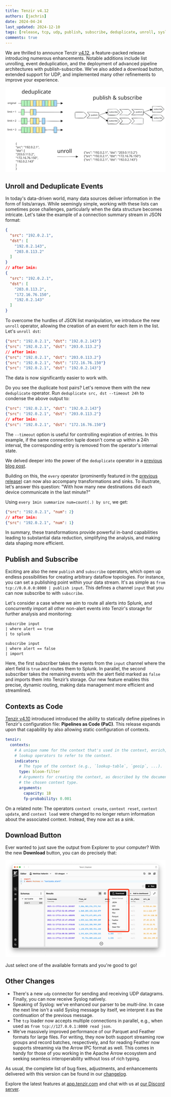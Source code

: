 ```yaml
---
title: Tenzir v4.12
authors: [jachris]
date: 2024-04-24
last_updated: 2024-12-10
tags: [release, tcp, udp, publish, subscribe, deduplicate, unroll, syslog, every]
comments: true
---
```


We are thrilled to announce Tenzir
[v4.12](https://github.com/tenzir/tenzir/releases/tag/v4.12.1), a feature-packed
release introducing numerous enhancements. Notable additions include list
unrolling, event deduplication, and the deployment of advanced pipeline
architectures with publish-subscribe. We've also added a download button,
extended support for UDP, and implemented many other refinements to improve your
experience.

![Tenzir v4.12](tenzir-v4.12.excalidraw.svg)

<!-- truncate -->

## Unroll and Deduplicate Events

In today's data-driven world, many data sources deliver information in the form
of lists/arrays. While seemingly simple, working with these lists can sometimes
pose challenges, particularly when the data structure becomes intricate. Let's
take the example of a connection summary stream in JSON format:

```json
{
  "src": "192.0.2.1",
  "dst": [
    "192.0.2.143",
    "203.0.113.2"
  ]
}
// after 1min:
{
  "src": "192.0.2.1",
  "dst": [
    "203.0.113.2",
    "172.16.76.150",
    "192.0.2.143"
  ]
}
```

To overcome the hurdles of JSON list manipulation, we introduce the new
`unroll` operator, allowing the creation of an event for each item in the list.
Let's `unroll dst`:

```json
{"src": "192.0.2.1", "dst": "192.0.2.143"}
{"src": "192.0.2.1", "dst": "203.0.113.2"}
// after 1min:
{"src": "192.0.2.1", "dst": "203.0.113.2"}
{"src": "192.0.2.1", "dst": "172.16.76.150"}
{"src": "192.0.2.1", "dst": "192.0.2.143"}
```

The data is now significantly easier to work with.

Do you see the duplicate host pairs? Let's remove them with the new
`deduplicate` operator. Run `deduplicate src, dst --timeout 24h` to condense the
above output to:

```json
{"src": "192.0.2.1", "dst": "192.0.2.143"}
{"src": "192.0.2.1", "dst": "203.0.113.2"}
// after 1min:
{"src": "192.0.2.1", "dst": "172.16.76.150"}
```

The `--timeout` option is useful for controlling expiration of entries. In this
example, if the same connection tuple doesn't come up within a 24h interval, the
corresponding entry is removed from the operator's internal state.

We delved deeper into the power of the `deduplicate` operator in a [previous
blog post](/archive/reduce-cost-and-noise-with-deduplication).

Building on this, the `every` operator (prominently featured in the [previous
release](tenzir-v4.11#execute-sources-on-a-schedule)) can now also accompany
transformations and sinks. To illustrate, let's answer this question: "With how
many new destinations did each device communicate in the last minute?"

Using `every 1min summarize num=count(.) by src`, we get:

```json
{"src": "192.0.2.1", "num": 2}
// after 1min:
{"src": "192.0.2.1", "num": 1}
```

In summary, these transformations provide powerful in-band capabilities leading
to substantial data reduction, simplifying the analysis, and making data shaping
more efficient.

## Publish and Subscribe

Exciting are also the new `publish` and `subscribe` operators, which open up
endless possibilities for creating arbitrary dataflow topologies. For instance,
you can set a publishing point within your data stream. It's as simple as `from
tcp://0.0.0.0:8000 | publish input`. This defines a channel `input` that you can
now subscribe to with `subscribe`.

Let's consider a case where we aim to route all alerts into Splunk, and
concurrently import all other non-alert events into Tenzir's storage for further
analysis and monitoring:

``` title="1st subscriber"
subscribe input
| where alert == true
| to splunk
```

``` title="2nd subscriber"
subscribe input
| where alert == false
| import
```

Here, the first subscriber takes the events from the `input` channel where the
alert field is `true` and routes them to Splunk. In parallel, the second
subscriber takes the remaining events with the alert field marked as `false` and
imports them into Tenzir’s storage. Our new feature enables this precise,
dynamic routing, making data management more efficient and streamlined.

## Contexts as Code

[Tenzir v4.10](tenzir-v4.10) introduced introduced the ability to statically
define pipelines in Tenzir's configuration file: **Pipelines as Code (PaC)**.
This release expands upon that capability by also allowing static configuration
of contexts.

```yaml title="tenzir.yaml"
tenzir:
  contexts:
    # A unique name for the context that's used in the context, enrich, and
    # lookup operators to refer to the context.
    indicators:
      # The type of the context (e.g., `lookup-table`, `geoip`, ...).
      type: bloom-filter
      # Arguments for creating the context, as described by the documentation of
      # the chosen context type.
      arguments:
        capacity: 1B
        fp-probability: 0.001
```

On a related note: The operators `context create`, `context reset`,
`context update`, and `context load` were changed to no longer return
information about the associated context. Instead, they now act as a sink.

## Download Button

Ever wanted to just save the output from Explorer to your computer? With the new
**Download** button, you can do precisely that:

![Download Button](download-button.png)

Just select one of the available formats and you're good to go!

## Other Changes

- There's a new `udp` connector for sending and receiving UDP datagrams.
  Finally, you can now receive Syslog natively.
- Speaking of Syslog: we've enhanced our parser to be *multi-line*. In case the
  next line isn't a valid Syslog message by itself, we interpret it as the
  continuation of the previous message.
- The `tcp` loader now accepts multiple connections in parallel, e.g., when used
  as `from tcp://127.0.0.1:8000 read json`.
- We've massively improved performance of our Parquet and Feather formats for
  large files. For writing, they now both support streaming row groups and
  record batches, respectively, and for reading Feather now supports streaming
  via the Arrow IPC format as well. This comes in handy for those of you working
  in the Apache Arrow ecosystem and seeking seamless interoperability without
  loss of rich typing.

As usual, the complete list of bug fixes, adjustments, and enhancements
delivered with this version can be found in our [changelog](/changelog#v4120).

Explore the latest features at [app.tenzir.com](https://app.tenzir.com) and
chat with us at [our Discord server](/discord).
